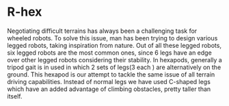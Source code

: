 # R-hex
Negotiating difficult terrains has always been a challenging task for wheeled robots. To solve this issue, man has been trying to design various legged robots, taking inspiration from nature. Out of all these legged robots, six legged robots are the most common ones, since 6 legs have an edge over other legged robots considering their stability. In hexapods, generally a tripod gait is in used in which 2 sets of legs(3 each ) are alternatively on the ground. This hexapod is our attempt to tackle the same issue of all terrain driving capabilities. Instead of normal legs we have used C-shaped legs which have an added advantage of climbing obstacles, pretty taller than itself. 
